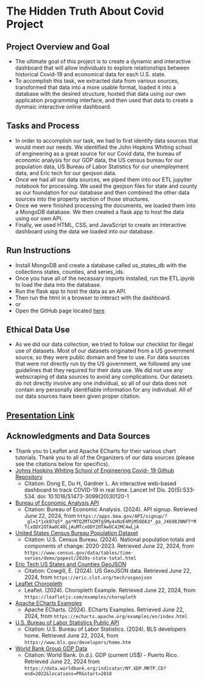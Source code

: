 # The Hidden Truth About Covid Project
## Project Overview and Goal
- The ultimate goal of this project is to create a dynamic and interactive dashboard that will allow individuals to explore relationships between historical Covid-19 and economical data for each U.S. state.
- To accomplish this task, we extracted data from various sources, transformed that data into a more usable format, loaded it into a database with the desired structure, hosted that data using our own application programming interface, and then used that data to create a dynmaic interactive online dashboard.
## Tasks and Process
- In order to accomplish our task, we had to first identify data sources that would meet our needs. We identified the John Hopkins Whiting school of engineering as a great source for our Covid data, the bureau of economic analysis for our GDP data, the US census bureau for our population data, US Bureau of Labor Statistics for our unemployment data, and Eric tech for our geojson data.
- Once we had all our data sources, we piped them into our ETL jupyiter notebook for processing. We used the geojson files for state and county as our foundation for our database and then combined the other data sources into the property section of those structures.
- Once we were finished processing the documents, we loaded them into a MongoDB database. We then created a flask app to host the data using our own API.
- Finally, we used HTML, CSS, and JavaScript to create an interactive dashboard using the data we loaded into our database.
## Run Instructions
- Install MongoDB and create a database called us_states_db with the collections states, counties, and series_ids.
- Once you have all of the necessary imports installed, run the ETL.ipynb to load the data into the database.
- Run the flask app to host the data as an API.
- Then run the html in a browser to interact with the dashboard.
- or
- Open the GitHub page located [here](https://bburwinkel0721.github.io/covid_project/)
## Ethical Data Use
- As we did our data collection, we tried to follow our checklist for illegal use of datasets. Most of our datasets originated from a US government source, so they were public domain and free to use. For data sources that were not directly run by the US government, we followed any use guidelines that they required for their data use. We did not use any webscraping of data sources to avoid any complications. Our datasets do not directly involve any one individual, so all of our data does not contain any personally identifiable information for any individual. All of our data sources have been given proper citation.
## [Presentation Link](https://docs.google.com/presentation/d/1-6jFAtXNObbaPopxcbQmAXAUhXvNHklNhyZMqLEYZaE/edit#slide=id.g2ad09d5c6ba_0_253)
## Acknowledgments and Data Sources
- Thank you to Leaflet and Apache ECharts for their various chart tutorials. Thank you to all of the Organizers of our data sources (please see the citations below for specifics).
- [Johns Hopkins Whiting School of Engineering Covid- 19 Github Repository](https://github.com/CSSEGISandData/COVID-19)
    - Citation: Dong E, Du H, Gardner L. An interactive web-based dashboard to track COVID-19 in real time. Lancet Inf Dis. 20(5):533-534. doi: 10.1016/S1473-3099(20)30120-1
- [Bureau of Economic Analysis API ](https://apps.bea.gov/API/signup/?_gl=1*1xk07q5*_ga*MTQ2MTU2MTg5My4xNzE4MjM5ODA3*_ga_J4698JNNFT*MTcxODY2OTAwOC40LjAuMTcxODY2OTAwOC42MC4wLjA.)
    - Citation: Bureau of Economic Analysis. (2024). API signup. Retrieved June 22, 2024, from `https://apps.bea.gov/API/signup/?_gl=1*1xk07q5*_ga*MTQ2MTU2MTg5My4xNzE4MjM5ODA3*_ga_J4698JNNFT*MTcxODY2OTAwOC40LjAuMTcxODY2OTAwOC42MC4wLjA`
- [United States Census Bureau Population Dataset](https://www.census.gov/data/tables/time-series/demo/popest/2020s-state-total.html)
    - Citation: U.S. Census Bureau. (2024). National population totals and components of change: 2020-2023. Retrieved June 22, 2024, from `https://www.census.gov/data/tables/time-series/demo/popest/2020s-state-total.html`
- [Eric Tech US States and Counties GeoJSON](https://eric.clst.org/tech/usgeojson/)
    - Citation: Cowgill, E. (2024). US GeoJSON data. Retrieved June 22, 2024, from `https://eric.clst.org/tech/usgeojson`
- [Leaflet Choropleth](https://leafletjs.com/examples/geojson/)
    - Leaflet. (2024). Choropleth Example. Retrieved June 22, 2024, from `https://leafletjs.com/examples/choropleth`
- [Apache ECharts Examples](https://echarts.apache.org/examples/en/index.html)
    - Apache ECharts. (2024). ECharts Examples. Retrieved June 22, 2024, from `https://echarts.apache.org/examples/en/index.html`
- [U.S. Bureau of Labor Statistics Public API](https://www.bls.gov/developers/home.htm)
    - Citation: U.S. Bureau of Labor Statistics. (2024). BLS developers home. Retrieved June 22, 2024, from `https://www.bls.gov/developers/home.htm`
- [World Bank Group GDP Data](https://data.worldbank.org/indicator/NY.GDP.MKTP.CD?end=2022&locations=PR&start=2018)
    - Citation: World Bank. (n.d.). GDP (current US$) - Puerto Rico. Retrieved June 22, 2024 from `https://data.worldbank.org/indicator/NY.GDP.MKTP.CD?end=2022&locations=PR&start=2018`
    
